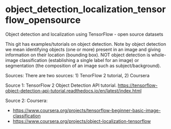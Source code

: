 # object_detection_localization_tensorflow_opensource
Object detection and localization using TensorFlow - open source datasets

This git has examples/tutorials on object detection.  Note by object detection we mean identifying objects (one or more) present in an image and giving information on their location (bounding box).   NOT object detection is whole-image classification (establishing a single label for an image) or segmentation (the composition of an image such as subject/background).

Sources:
There are two sources: 1) TenorFlow 2 tutorial, 2) Coursera

Source 1: TensorFlow 2 Object Detection API tutorial.
https://tensorflow-object-detection-api-tutorial.readthedocs.io/en/latest/index.html

Source 2: Coursera:
* https://www.coursera.org/projects/tensorflow-beginner-basic-image-classification
* https://www.coursera.org/projects/object-localization-tensorflow
